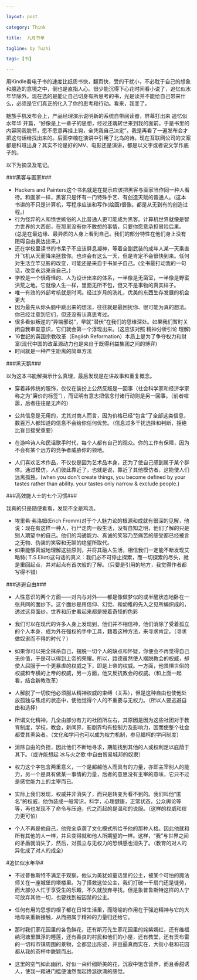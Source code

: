 ```yaml
---

layout: post

category: Think

title:  九月书单

tagline: by Tuzhi

tags: [书]

---
```


用Kindle看电子书的速度比纸质书快，翻页快，受的干扰小，不必耽于自己的想象和臆造的意境之中，倒也是直指人心。很少能沉得下心花时间看小说了，追忆似水年华除外。现在选的是能让自己切身有所思考的书，光是读并不能给自己带来什么，必须是它们真正的化入了你的思考和行动。看来，我变了。

魅族手机发布会上，产品经理演示说明新的系统自带阅读器，屏幕打出来 追忆似水年华 开篇，“好像是上一辈子的思想，经过还魂转世来到我的面前，于是书里的内容同我脱节，愿不愿意再挂上钩，全凭我自己决定”。我是再看了一遍发布会才把这句话给找出来的。后面李楠在演讲中引用了北岛的诗。现在互联网公司的文案都是科班出身？其实不论是好的MV、电影还是演讲，都是以文字或者说文学作底子的。

以下为摘录及笔记。

###黑客与画家###

+  Hackers and Painters这个书名就是在提示应该把黑客与画家当作同一种人看待。和画家一样，黑客只是怀有一门特殊手艺、有创造天赋的普通人。(这本书讲的不只是计算机，写程序应该和写作(绘画)很像。都是从无到有的创造过程。)
+ 行为怪异的人和愤世嫉俗的人比普通人更可能成为黑客。计算机世界就像是智力世界的大西部，在那里没有你不敢想的事情，只要你愿意承担冒险后果。(总是在最边缘、最异质的人身上看到自己。我们的部分特性在他们身上没有阻碍自由表达出来。)
+ 还在学校里读书的书呆子不应该屏息凝神，等着全副武装的成年人某一天乘直升飞机从天而降来拯救你。也许会有这么一天，但是肯定不会很快到来。任何对生活立竿见影的改变，可能还是来自于书呆子自己。(全书最打动我的一句话，改变永远来自自己。)
+ 学校是一个很奇怪的、人为设计出来的体系，一半像是无菌室，一半像是野蛮洪荒之地。它就像人生一样，里面无所不包，但又不是事物的真实样子。
+ 唯一有效的外部考核就是时间。经过岁月的洗礼，优美的东西生存发展的机会更大
+ 因为最先从你头脑中跳出来的想法，往往就是最困扰你、很可能为真的想法。你已经注意到它们，但还没有认真思考过。
+ 很多看似叛逆的“异端邪说”，早就“潜伏”在我们的思维深处。如果我们暂时关闭自我审查意识，它们就会第一个浮现出来。(这应该对照 精神分析引论 理解)
+ 16世纪的英国宗教改革（English Reformation）本质上是为了争夺权力和财富(现代中国的改革源动力也是来自于既得利益集团之间的博弈)
+ 时间就是一种产生距离的简单方法


###黑天鹅###

以为这本书能解揭示什么真理，最后发现是在讲故事和重复概念。

+ 穿着非传统的服饰，仅仅在装扮上公然反叛是一回事（社会科学家和经济学家称之为“廉价的标签”），而证明有意志把信念付诸行动则是另一回事。（前者喧嚣，后者往往是无声的）

+  公共信息是无用的，尤其对商人而言，因为价格已经“包含”了全部这类信息，数百万人都知道的信息不会给你任何优势。（信息过多干扰选择和判断，拒绝比盲目接受重要）

+ 在游吟诗人和民谣歌手时代，每个人都有自己的观众。你的工作有保障，因为不会有某个远方的竞争者威胁你的领地。

+ 人们喜欢艺术作品，不仅仅是因为艺术品本身，还为了使自己感到属于某个群体。通过模仿，人们彼此靠近了，也就是说，靠近了其他模仿者，这能使人们远离孤独。(when you don't create things, you become defined by your tastes rather than ability. your tastes only narrow & exclude people.)


###高效能人士的七个习惯###

我真的只是随便看看，发现不全是鸡汤。

+  埃里希·弗洛姆(Erich Fromm)对于个人魅力论的根源和成就有很深的见解，他说：现在有这样一种人，行尸走肉一般生活，没有自知之明，他们了解的只是别人期望中的自己。他们的沟通能力、真诚的笑容乃至痛苦的感受都已经被言之无物、伪装的笑容和无聊的绝望所取代。
+  如果能够真诚地理解这些原则，并将其融人生活，相信我们一定能不断发现艾略特( T.S.Eliot)这句话的真义：我们必不可停止探索，而一切探索的尽头，就是重回起点，并对起点有首次般的了解。（只要是引用的地方，我觉得作者都写得不错）



###逃避自由###

+  人性意识的两个方面——对内与对外——都是像做梦似的或半醒状态地卧在一张共同的面纱下。这个面纱是用信仰、幻觉、和幼稚的先入之见所编织成的，透过这具面纱，世界和历史看起来都是披着奇怪的色彩

+ 我们可以在现代的许多人身上发现到，他们并不相信神，他们消除了受着孤立的个人本身，成为外在强权的手中工具，籍着这种方法，来寻求肯定。（寻求做奴隶而不得的时代？）

+ 如果你可以完全抹杀自己，摆脱一切个人的缺点和怀疑，你便会不再觉得自己无价值，于是可以得到上帝的荣耀。所以，路德虽然使人摆脱教会的权威，却使人屈服于一个更暴虐的权威之下，即是上帝的权威。一方面，他畏惧世俗的权威和专横的上帝的权威，另一方面，他又反抗教会的权威。（和上面一起看，结合新教改革）

+ 人解脱了一切使他必须服从精神权威的束缚（关系），但是这种自由也使他处放孤独与焦虑的状态中，使他觉得个人的不重要与无权力。（所以人要逃避自由和选择）

+  所谓文化精神，几全由部分有力的社团所左右，其原因是因为这些社团对于教育制度，学校，教会，新闻界，影剧界均有控制力及影响力，因而使整个社会都受其熏染者。（文化和学问也可以成为权力机制，参见福柯的学问制度）

+ 消除自由的负担，因此他们不断地寻求，期能找到其他的人或权利足以庇荫于其下。（或许能想起 冰与火之歌 中自由贸易城邦的奴隶）

+ 权力这个字包含两重意义，一个是超越他人而具有的力量，亦即主宰别人的能力，另一个是具有做某一事情的力量，后者的意思没有主宰的意味，它只不过是感觉能力上的主宰而已。

+ 实际上我们发现，权威并非消失了，而只是转变为看不到的。我们叫他“匿名”的权威，他伪装成一般常识，科学，心理健康，正常状态，公众舆论等等，再也发现不了命令与压迫，代之而起的是温和的说服。（这样的权威和权力更可怕）

+  个人不再是他自己，他完全承袭了文化模式所给予他的那种人格。因此他就和所有其他的人一样，并且变得就和他人所期望的一样。这样，“我”与世界之间的矛盾就消失了，然后，对孤立与无权力的恐惧感也消失了。（教育的对人的异化成了对人的成全）

#追忆似水年华#

+ 不过普鲁斯特不满足于观察。他认为美犹如童话里的公主，被某个可怕的魔法师关在一座城堡的塔楼里。为了搭救这位公主，我们打破一千扇门还是徒劳，而大部分人忙于享受生的乐趣，不久就放弃寻找。但是象普鲁斯特这样的人宁可放弃其他一切，也要找到被囚禁的公主。

+ 任何有用的思想的根子都在日常生活里，而隐喻的作用在于强迫精神与它的大地母亲重新接触，从而把属于精神的力量归还给它。

+  那时我们家花园里的各色鲜花，还有斯万先生家花园里的姹紫嫣红，还有维福纳河塘里飘浮的睡莲，还有善良的村民和他们的小屋，还有教堂，还有贡布雷的一切和市镇周围的景物，全都显出形迹，并且逼真而实在，大街小巷和花园都从我的茶杯中脱颖而出。

+ 这里的空气如此幽闭，好似一朵纤细娇美的花，沉寂中饱含营养，而且香甜诱人，使我一踏进门槛便油然而起馋涎欲滴的感觉。


